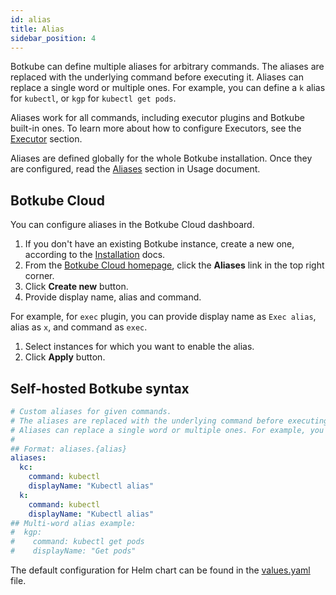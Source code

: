 ```yaml
---
id: alias
title: Alias
sidebar_position: 4
---
```


Botkube can define multiple aliases for arbitrary commands. The aliases are replaced with the underlying command before executing it. Aliases can replace a single word or multiple ones. For example, you can define a `k` alias for `kubectl`, or `kgp` for `kubectl get pods`.

Aliases work for all commands, including executor plugins and Botkube built-in ones. To learn more about how to configure Executors, see the [Executor](./executor/index.md) section.

Aliases are defined globally for the whole Botkube installation. Once they are configured, read the [Aliases](../usage/executor/index.md#aliases) section in Usage document.

## Botkube Cloud

You can configure aliases in the Botkube Cloud dashboard.

1. If you don't have an existing Botkube instance, create a new one, according to the [Installation](../installation/index.mdx) docs.
2. From the [Botkube Cloud homepage](https://app.botkube.io), click the **Aliases** link in the top right corner.
3. Click **Create new** button.
4. Provide display name, alias and command.

For example, for `exec` plugin, you can provide display name as `Exec alias`, alias as `x`, and command as `exec`.

1. Select instances for which you want to enable the alias.
1. Click **Apply** button.

## Self-hosted Botkube syntax

```yaml
# Custom aliases for given commands.
# The aliases are replaced with the underlying command before executing it.
# Aliases can replace a single word or multiple ones. For example, you can define a `k` alias for `kubectl`, or `kgp` for `kubectl get pods`.
#
## Format: aliases.{alias}
aliases:
  kc:
    command: kubectl
    displayName: "Kubectl alias"
  k:
    command: kubectl
    displayName: "Kubectl alias"
## Multi-word alias example:
#  kgp:
#    command: kubectl get pods
#    displayName: "Get pods"
```

The default configuration for Helm chart can be found in the [values.yaml](https://github.com/kubeshop/botkube/blob/main/helm/botkube/values.yaml) file.
